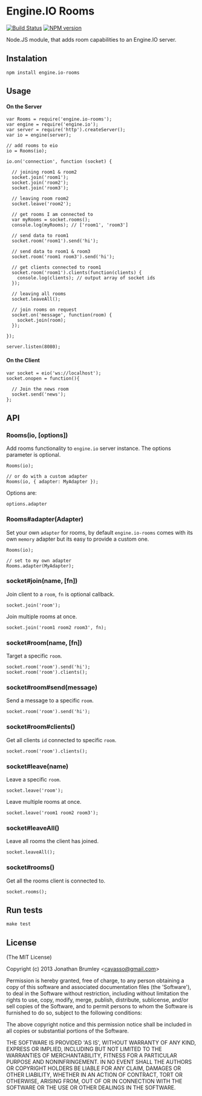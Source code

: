 # Engine.IO Rooms

[![Build Status](https://travis-ci.org/cayasso/engine.io-rooms.png?branch=master)](https://travis-ci.org/cayasso/engine.io-rooms)
[![NPM version](https://badge.fury.io/js/engine.io-rooms.png)](http://badge.fury.io/js/engine.io-rooms)

Node.JS module, that adds room capabilities to an Engine.IO server.

## Instalation

```
npm install engine.io-rooms
```

## Usage

#### On the Server

```
var Rooms = require('engine.io-rooms');
var engine = require('engine.io');
var server = require('http').createServer();
var io = engine(server);

// add rooms to eio
io = Rooms(io);

io.on('connection', function (socket) {

  // joining room1 & room2
  socket.join('room1');
  socket.join('room2');
  socket.join('room3');

  // leaving room room2
  socket.leave('room2');

  // get rooms I am connected to
  var myRooms = socket.rooms();
  console.log(myRooms); // ['room1', 'room3']

  // send data to room1
  socket.room('room1').send('hi');

  // send data to room1 & room3
  socket.room('room1 room3').send('hi');

  // get clients connected to room1
  socket.room('room1').clients(function(clients) {
    console.log(clients); // output array of socket ids
  });

  // leaving all rooms
  socket.leaveAll();

  // join rooms on request
  socket.on('message', function(room) {
    socket.join(room);
  });

});

server.listen(8080);
```

#### On the Client

```
var socket = eio('ws://localhost');
socket.onopen = function(){

  // Join the news room
  socket.send('news');
};

```

## API

### Rooms(io, [options])

Add rooms functionality to `engine.io` server instance. 
The options parameter is optional.

```
Rooms(io);

// or do with a custom adapter
Rooms(io, { adapter: MyAdapter });
```

Options are:

`options.adapter`

### Rooms#adapter(Adapter)

Set your own `adapter` for rooms, by default `engine.io-rooms` comes 
with its own `memory` adapter but its easy to provide a custom one.

```
Rooms(io);

// set to my own adapter
Rooms.adapter(MyAdapter);
```

### socket#join(name, [fn])

Join client to a `room`, `fn` is optional callback.

```
socket.join('room');
```

Join multiple rooms at once.

```
socket.join('room1 room2 room3', fn);
```

### socket#room(name, [fn])

Target a specific `room`.

```
socket.room('room').send('hi');
socket.room('room').clients();
```

### socket#room#send(message)

Send a message to a specific `room`.

```
socket.room('room').send('hi');
```

### socket#room#clients()

Get all clients `id` connected to specific `room`.

```
socket.room('room').clients();
```

### socket#leave(name)

Leave a specific `room`.

```
socket.leave('room');
```

Leave multiple rooms at once.

```
socket.leave('room1 room2 room3');
```

### socket#leaveAll()

Leave all rooms the client has joined.

```
socket.leaveAll();
```

### socket#rooms()

Get all the rooms client is connected to.

```
socket.rooms();
```

## Run tests

```
make test
```

## License

(The MIT License)

Copyright (c) 2013 Jonathan Brumley &lt;cayasso@gmail.com&gt;

Permission is hereby granted, free of charge, to any person obtaining
a copy of this software and associated documentation files (the
'Software'), to deal in the Software without restriction, including
without limitation the rights to use, copy, modify, merge, publish,
distribute, sublicense, and/or sell copies of the Software, and to
permit persons to whom the Software is furnished to do so, subject to
the following conditions:

The above copyright notice and this permission notice shall be
included in all copies or substantial portions of the Software.

THE SOFTWARE IS PROVIDED 'AS IS', WITHOUT WARRANTY OF ANY KIND,
EXPRESS OR IMPLIED, INCLUDING BUT NOT LIMITED TO THE WARRANTIES OF
MERCHANTABILITY, FITNESS FOR A PARTICULAR PURPOSE AND NONINFRINGEMENT.
IN NO EVENT SHALL THE AUTHORS OR COPYRIGHT HOLDERS BE LIABLE FOR ANY
CLAIM, DAMAGES OR OTHER LIABILITY, WHETHER IN AN ACTION OF CONTRACT,
TORT OR OTHERWISE, ARISING FROM, OUT OF OR IN CONNECTION WITH THE
SOFTWARE OR THE USE OR OTHER DEALINGS IN THE SOFTWARE.

